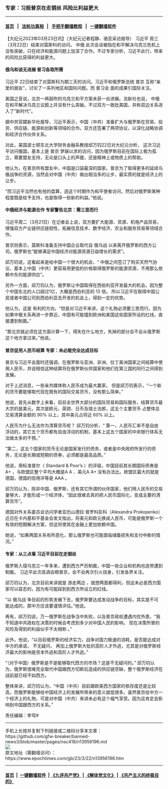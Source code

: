 ### 专家：习挺普京在走钢丝 风险比利益更大
------------------------

#### [首页](https://github.com/gfw-breaker/banned-news3/blob/master/README.md) &nbsp;&nbsp;|&nbsp;&nbsp; [法轮功真相](https://github.com/begood0513/basic/blob/master/README.md)  &nbsp;&nbsp;|&nbsp;&nbsp; [手把手翻墙教程](https://github.com/gfw-breaker/guides/wiki)  &nbsp;&nbsp;|&nbsp;&nbsp; [一键翻墙软件](https://github.com/gfw-breaker/nogfw/blob/master/README.md)  



<div><p>
 【大纪元2023年03月23日讯】（大纪元记者程静、骆亚采访报导）
 <ok href="https://www.epochtimes.com/gb/tag/%E4%B9%A0%E8%BF%91%E5%B9%B3.html">
  习近平
 </ok>
 周三（3月22日）结束对莫斯科的访问。
 <ok href="https://www.epochtimes.com/gb/tag/%E4%B8%AD%E4%BF%84.html">
  中俄
 </ok>
 此次会谈被指在和平解决乌克兰危机上没有突破，只在经济和能源问题上加深了合作。不过专家分析，习近平此行，带来的风险比获得的利益更大。
</p>
<h4>
 俄乌和谈无进展 普习各取所需
</h4>
<p>
 <ok href="https://www.epochtimes.com/gb/tag/%E4%B9%A0%E8%BF%91%E5%B9%B3.html">
  习近平
 </ok>
 22日结束了对莫斯科为期三天的访问。习近平和俄罗斯总统
 <ok href="https://www.epochtimes.com/gb/tag/%E6%99%AE%E4%BA%AC.html">
  普京
 </ok>
 互称“亲爱的朋友”，讨论了一系列地区和国际问题。而
 <ok href="https://www.epochtimes.com/gb/tag/%E6%99%AE%E4%B9%A0%E4%BC%9A.html">
  普习会
 </ok>
 面的成果引国际关注。
</p>
<p>
 美国之音说，北京一再鼓吹的乌克兰和平方案未获一丝进展。法新社也说，
 <ok href="https://www.epochtimes.com/gb/tag/%E4%B8%AD%E4%BF%84.html">
  中俄
 </ok>
 在和平解决乌克兰议题上并没有什么突破。不过双方一致批美国，并称双边关系进入了“新时代”。
</p>
<p>
 据中共官媒新华社报导，习近平表示，中国（中共）准备扩大与俄罗斯在贸易、投资、供应链、能源和创新等领域的合作。双方还签署了两项协议，以深化战略协调和经济合作伙伴关系。
</p>
<p class="p1">
 <span class="s1">
  对此，美国波士顿东北大学财务金融系教授邱万钧22日对大纪元分析，
 </span>
 <span class="s1">
  这次习近平访问俄国，基本上是
  <ok href="https://www.epochtimes.com/gb/tag/%E6%99%AE%E4%BA%AC.html">
   普京
  </ok>
  梦寐以求的访问，因为俄罗斯目前在国际上极为孤立，需要盟友支持，无论是口头上的声援，还是精神上或物质上的帮助。
 </span>
</p>
<p class="p1">
 <span class="s1">
  他认为，在普京所有盟友中，中国是口袋最深的国家。普京为了取得更多的延续乌俄战争的资源，当然会对中国（中共）做出相当多的让步，最实质的就是经济上的让步。
 </span>
</p>
<p>
 “而习近平当然也有他的盘算，选这个时期作为和平使者访问，然后对俄罗斯某种程度既是给予支持，也是取得一些新的利益。”他说。
</p>
<h4>
 中俄经济与能源合作 专家警告北京：需三思而行
</h4>
<p>
 习近平周二（3月21日）在记者会上说，双方要扩大能源、资源、机电产品贸易，增强双方产业链供应链韧性，拓展信息技术、数字经济、农业和服务贸易等领域合作。
</p>
<p>
 普京则表示，莫斯科准备支持中国企业取代自
 <ok href="https://www.epochtimes.com/gb/tag/%E4%BF%84%E4%B9%8C%E6%88%98.html">
  俄乌战
 </ok>
 以来离开俄罗斯的西方公司。俄罗斯也“能够满足中国经济对能源资源日益增长的需求”。
</p>
<p class="p1">
 <span class="s1">
  邱万钧说，这看起来是给中国一个很大的机会，“
 </span>
 <span class="s1">
  中俄之间签订了购买天然气协议，基本上中国（中共）更容易用更低的价格取得俄罗斯的能源资源，不用那么依赖中东的能源供应”。
 </span>
</p>
<p class="p1">
 <span class="s1">
  另外一方面，邱万钧认为，俄罗斯让中国取得在西伯利亚开发最大的机会。因为整个中国东北的人口超过1亿，大概是西伯利亚的
 </span>
 <span class="s2">
  13
 </span>
 <span class="s1">
  倍。
 </span>
 <span class="s1">
  所以习近平在取得中国公民或者中国公司到西伯利亚去开发的机会上，得到一定的优势。
 </span>
</p>
<p class="p1">
 他认为，这是
 <span class="s1">
  有利的方向，“但是对习近平来讲，这个礼物必须要三思而行。因为如果中俄关系再进一步靠近，中国有可能撞到欧洲和美国这些国家所设的红线，直接遭到制裁。”
 </span>
</p>
<p class="p1">
 <span class="s1">
  “那北京就必须在这方面计算一下，得失在什么地方，失掉的部分会不会从俄罗斯这个地方拿过来。”他说。
 </span>
</p>
<h4>
 普京促用人民币结算 专家：未必能完全达成目标
</h4>
<p class="p1">
 <span class="s1">
  普京与习近平会面时还强调，在俄罗斯与亚洲、非洲、拉丁美洲国家之间结算中使用人民币，并说相信这种结算将在俄罗斯伙伴国家和他们在第三国的同行之间得到发展。
 </span>
</p>
<p class="p1">
 对于上述消息，一些亲共媒体称人民币成为最大赢家。
 <span class="s1">
  但是邱万钧表示，“一个新的货币要能够取代现在既有的国际交易货币，没有那么简单。”
 </span>
</p>
<p class="p1">
 <span class="s1">
  他说，首先从数字上来看，目前全世界大部分的国际贸易和国际服务，结算货币最大宗的是美元，其次是欧元、英镑、日币及瑞士法郎，这五个主要货币
 </span>
 <span class="s1">
  占整体总交易清算金额的
 </span>
 <span class="s2">
  90%
 </span>
 <span class="s1">
  以上，其中美元占将近
 </span>
 <span class="s2">
  60%
 </span>
 <span class="s1">
  以上。
 </span>
</p>
<p class="p1">
 <span class="s1">
  人民币为什么无法作为清算货币呢？
 </span>
 邱万钧分析，“
 <span class="s1">
  第一，人民币汇率不是自由浮动的，其它五个货币都有自由浮动的机制，基本上这五个国家的中央银行体系无法做太多的干预。”
 </span>
</p>
<p class="p1">
 <span class="s1">
  “第二，这五个国家的货币无论是国家发行的债务，或者是中央政府所发行的债务，无论是长期或短期的债券，必须都是最高品质。”
 </span>
</p>
<p class="p1">
 他说，用标准普尔（
 <span class="s1">
  Standard &amp; Poor’s
 </span>
 ）的评级，中国目前其长期国际债券是
 <span class="s1">
  A+
 </span>
 ，与欧盟区整个平均大概是A
 <span class="s1">
  A
 </span>
 、美元A
 <span class="s1">
  A+
 </span>
 没有办法比。欧盟区最大的就是德国，德国的信用评等是
 <span class="s1">
  AAA
 </span>
 。
</p>
<p class="p1">
 <span class="s1">
  邱万钧认为，除非中国、俄罗斯，还有其它所谓的伙伴国家，他们用人民币的交易量够大，才能形成一个经济体，“因此很难去真的把人民币国际化，变成主要的清算货币”。
 </span>
</p>
<p class="p1">
 德国对外关系委员会访问学者亚历山德拉‧普罗科彭科（Alexandra Prokopenko）近日在卡内基和平基金会发文指出，将美元和欧元换成人民币，可能是俄罗斯一个有效的短期解决方案，但这将使其在金融上更加依赖中国。
</p>
<p class="p1">
 她说，“如果两国关系有所恶化，那么俄罗斯也可能面临储备损失和支付中断的情况。”
</p>
<h4 class="p1">
 专家：从三点看 习近平目前在走钢丝
</h4>
<p class="p1">
 俄罗斯入侵乌克兰一年多来，遭到西方严厉制裁，中国一些企业和机构也连带遭到制裁。
 <span class="s1">
  习近平此次高调会晤普京，会不会再次引火烧身，引发各界关注。
 </span>
</p>
<p class="p1">
 <span class="s1">
  邱万钧认为，北京目前来讲就是
 </span>
 游走两边
 <span class="s1">
  ，就想两面都得利，但这未必是西方国家可以容忍的，因为有可能踩到到西方所设立的红线。
 </span>
</p>
<p class="p1">
 <span class="s1">
  “以
  <ok href="https://www.epochtimes.com/gb/tag/%E4%BF%84%E4%B9%8C%E6%88%98.html">
   俄乌战
  </ok>
  争目前的形势发展下去，俄罗斯要达成发动战争的目标，其实是不可能达成的，那中方应该要谨慎评估。”他说。
 </span>
</p>
<p class="p1">
 <span class="s1">
  再有，邱万钧说，万一俄罗斯在战争当中失败，以及普京政权遭遇内忧外患，“我不知道中共政权在决策的时候会考虑到多少对中国人民的影响，
 </span>
 现在决策所冒的风险及得到的利益似乎不太相称
 <span class="s1">
  。”
 </span>
</p>
<p>
 此外，他说，“以目前俄罗斯的经济实力，战争对国力极速的消耗，是否能达成对中方的承诺， 不无疑问， 再加上俄罗斯大批的高阶人才外逃，尤其是对俄罗斯经济最大的影响是资本外逃和高阶人才外逃。”
</p>
<p>
 <span class="s1">
  “（对于中国）俄罗斯是不是能够取代西方的市场？这是不无疑问的。”
 </span>
 <span class="s1">
  邱万钧认为，俄罗斯很难完全取代中国跟西方切断后造成的供应链空缺，整个俄罗斯经济在战前就已经不如西方。
 </span>
</p>
<p class="p1">
 整体来讲，邱万钧认为，“中国（中共）目前跟欧美西方国家的依存度还是比较高，而俄罗斯能够给中国经济上的发展所带来的意义就低很多。虽然普京给中方一个经济上的礼物，可是对中国（中共）来讲未必有这个福气享受。因为这肯定会影响到中国跟西方的关系。”
</p>
<p>
 责任编辑：李穹#
</p>
</div>
<hr/>
手机上长按并复制下列链接或二维码分享本文章：<br/>
https://github.com/gfw-breaker/banned-news3/blob/master/pages/nsc418/n13956196.md <br/>
<a href='https://github.com/gfw-breaker/banned-news3/blob/master/pages/nsc418/n13956196.md'><img src='https://github.com/gfw-breaker/banned-news3/blob/master/pages/nsc418/n13956196.md.png'/></a> <br/>
原文地址（需翻墙访问）：https://www.epochtimes.com/gb/23/3/22/n13956196.htm


------------------------
#### [首页](https://github.com/gfw-breaker/banned-news3/blob/master/README.md) &nbsp;|&nbsp; [一键翻墙软件](https://github.com/gfw-breaker/nogfw/blob/master/README.md) &nbsp;| [《九评共产党》](https://github.com/gfw-breaker/9ping.md/blob/master/README.md#九评之一评共产党是什么) | [《解体党文化》](https://github.com/gfw-breaker/jtdwh.md/blob/master/README.md) | [《共产主义的终极目的》](https://github.com/gfw-breaker/gczydzjmd.md/blob/master/README.md)


<img src='http://gfw-breaker.win/banned-news3/pages/nsc418/n13956196.md' width='0px' height='0px'/>